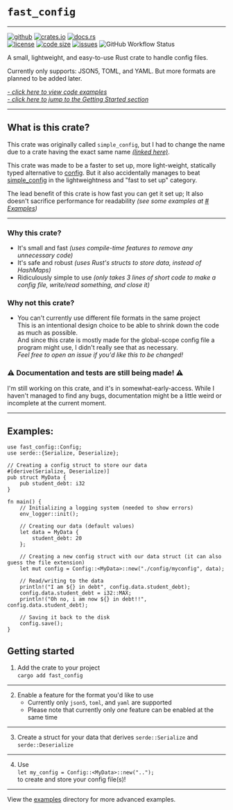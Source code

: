 `fast_config`
=============
---

[<img alt="github" src="https://img.shields.io/badge/github-fast_config-brightgreen.svg?logo=github&style=for-the-badge"/>](https://github.com/FlooferLand/fast_config)
[<img alt="crates.io" src="https://img.shields.io/crates/v/fast_config?logo=rust&style=for-the-badge"/>](https://crates.io/crates/fast_config)
[<img alt="docs.rs" src="https://img.shields.io/badge/docs.rs-fast_config-988.svg?logo=rust&style=for-the-badge"/>](https://docs.rs/fast_config)
<br style="display: block; margin: 0 0; content: '---'" />
[<img alt="license" src="https://img.shields.io/github/license/FlooferLand/fast_config?style=flat"/>](https://github.com/FlooferLand/fast_config/blob/main/LICENSE)
[<img alt="code size" src="https://img.shields.io/github/languages/code-size/FlooferLand/fast_config?style=flat"/>](https://www.youtube.com/watch?v=dQw4w9WgXcQ)
[<img alt="issues" src="https://img.shields.io/github/issues/FlooferLand/fast_config?label=open%20issues&style=flat"/>](https://github.com/FlooferLand/fast_config/issues)
![GitHub Workflow Status](https://img.shields.io/github/actions/workflow/status/FlooferLand/fast_config/rust.yml)

A small, lightweight, and easy-to-use Rust crate to handle config files.

Currently only supports: JSON5, TOML, and YAML.
But more formats are planned to be added later.

*[- click here to view code examples](#examples)*
<br style="display: block; margin: 0 0; content: '---'" />
*[- click here to jump to the Getting Started section](#getting-started)*

---

## What is this crate?
This crate was originally called `simple_config`, but I had to change
the name due to a crate having the exact same name [*(linked here)*](https://crates.io/crates/simple_config).

This crate was made to be a faster to set up, more light-weight, statically typed alternative to [config](https://crates.io/crates/config).
But it also accidentally manages to beat [simple_config](https://crates.io/crates/simple_config) in the lightweightness and "fast to set up" category.

The lead benefit of this crate is how fast you can get it set up;
It also doesn't sacrifice performance for readability *(see some examples at [# Examples](#examples))*

---

### Why this crate?
- It's small and fast *(uses compile-time features to remove any unnecessary code)*
- It's safe and robust *(uses Rust's structs to store data, instead of HashMaps)*
- Ridiculously simple to use *(only takes 3 lines of short code to make a config file, write/read something, and close it)*

### Why not this crate?
- You can't currently use different file formats in the same project <br/>
This is an intentional design choice to be able to
shrink down the code as much as possible. <br/>
And since this crate is mostly made for the global-scope config file a program might use,
I didn't really see that as necessary. <br/>
*Feel free to open an issue if you'd like this to be changed!*

### ⚠ Documentation and tests are still being made! ⚠
I'm still working on this crate, and it's in somewhat-early-access.
While I haven't managed to find any bugs, documentation might be a little weird or incomplete at the current moment.

---

## Examples:
```rust,ignore
use fast_config::Config;
use serde::{Serialize, Deserialize};

// Creating a config struct to store our data
#[derive(Serialize, Deserialize)]
pub struct MyData {
    pub student_debt: i32
}

fn main() {
    // Initializing a logging system (needed to show errors)
    env_logger::init();

    // Creating our data (default values)
    let data = MyData {
        student_debt: 20
    };

    // Creating a new config struct with our data struct (it can also guess the file extension)
    let mut config = Config::<MyData>::new("./config/myconfig", data);

    // Read/writing to the data
    println!("I am ${} in debt", config.data.student_debt);
    config.data.student_debt = i32::MAX;
    println!("Oh no, i am now ${} in debt!!", config.data.student_debt);

    // Saving it back to the disk
    config.save();
}
```

## Getting started

1. Add the crate to your project <br/> `cargo add fast_config`
---
2. Enable a feature for the format you'd like to use <br/>
   - Currently only `json5`, `toml`, and `yaml` are supported <br/>
   - Please note that currently only *one* feature can be enabled at the same time
---
3. Create a struct for your data that derives `serde::Serialize` and `serde::Deserialize`
---
4. Use <br/>
   `let my_config = Config::<MyData>::new("..");` <br/>
   to create and store your config file(s)!

---

View the [examples](./examples) directory for more advanced examples.
